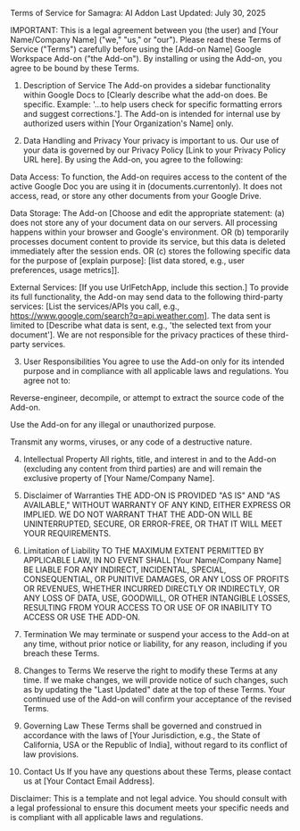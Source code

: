 Terms of Service for Samagra: AI Addon
Last Updated: July 30, 2025

IMPORTANT: This is a legal agreement between you (the user) and [Your Name/Company Name] ("we," "us," or "our"). Please read these Terms of Service ("Terms") carefully before using the [Add-on Name] Google Workspace Add-on ("the Add-on"). By installing or using the Add-on, you agree to be bound by these Terms.

1. Description of Service
The Add-on provides a sidebar functionality within Google Docs to [Clearly describe what the add-on does. Be specific. Example: '...to help users check for specific formatting errors and suggest corrections.']. The Add-on is intended for internal use by authorized users within [Your Organization's Name] only.

2. Data Handling and Privacy
Your privacy is important to us. Our use of your data is governed by our Privacy Policy [Link to your Privacy Policy URL here]. By using the Add-on, you agree to the following:

Data Access: To function, the Add-on requires access to the content of the active Google Doc you are using it in (documents.currentonly). It does not access, read, or store any other documents from your Google Drive.

Data Storage: The Add-on [Choose and edit the appropriate statement: (a) does not store any of your document data on our servers. All processing happens within your browser and Google's environment. OR (b) temporarily processes document content to provide its service, but this data is deleted immediately after the session ends. OR (c) stores the following specific data for the purpose of [explain purpose]: [list data stored, e.g., user preferences, usage metrics]].

External Services: [If you use UrlFetchApp, include this section.] To provide its full functionality, the Add-on may send data to the following third-party services: [List the services/APIs you call, e.g., https://www.google.com/search?q=api.weather.com]. The data sent is limited to [Describe what data is sent, e.g., 'the selected text from your document']. We are not responsible for the privacy practices of these third-party services.

3. User Responsibilities
You agree to use the Add-on only for its intended purpose and in compliance with all applicable laws and regulations. You agree not to:

Reverse-engineer, decompile, or attempt to extract the source code of the Add-on.

Use the Add-on for any illegal or unauthorized purpose.

Transmit any worms, viruses, or any code of a destructive nature.

4. Intellectual Property
All rights, title, and interest in and to the Add-on (excluding any content from third parties) are and will remain the exclusive property of [Your Name/Company Name].

5. Disclaimer of Warranties
THE ADD-ON IS PROVIDED "AS IS" AND "AS AVAILABLE," WITHOUT WARRANTY OF ANY KIND, EITHER EXPRESS OR IMPLIED. WE DO NOT WARRANT THAT THE ADD-ON WILL BE UNINTERRUPTED, SECURE, OR ERROR-FREE, OR THAT IT WILL MEET YOUR REQUIREMENTS.

6. Limitation of Liability
TO THE MAXIMUM EXTENT PERMITTED BY APPLICABLE LAW, IN NO EVENT SHALL [Your Name/Company Name] BE LIABLE FOR ANY INDIRECT, INCIDENTAL, SPECIAL, CONSEQUENTIAL, OR PUNITIVE DAMAGES, OR ANY LOSS OF PROFITS OR REVENUES, WHETHER INCURRED DIRECTLY OR INDIRECTLY, OR ANY LOSS OF DATA, USE, GOODWILL, OR OTHER INTANGIBLE LOSSES, RESULTING FROM YOUR ACCESS TO OR USE OF OR INABILITY TO ACCESS OR USE THE ADD-ON.

7. Termination
We may terminate or suspend your access to the Add-on at any time, without prior notice or liability, for any reason, including if you breach these Terms.

8. Changes to Terms
We reserve the right to modify these Terms at any time. If we make changes, we will provide notice of such changes, such as by updating the "Last Updated" date at the top of these Terms. Your continued use of the Add-on will confirm your acceptance of the revised Terms.

9. Governing Law
These Terms shall be governed and construed in accordance with the laws of [Your Jurisdiction, e.g., the State of California, USA or the Republic of India], without regard to its conflict of law provisions.

10. Contact Us
If you have any questions about these Terms, please contact us at [Your Contact Email Address].

Disclaimer: This is a template and not legal advice. You should consult with a legal professional to ensure this document meets your specific needs and is compliant with all applicable laws and regulations.
